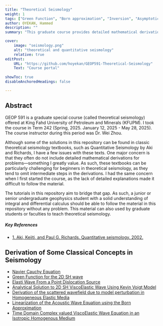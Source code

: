 ```yaml
---
title: "Theoretical Seismology" 
weight: 1
tags: ["Green Function", "Born approximation", "Inversion", "Asymptotic", "Acoustic Wave", "Elastic Wave","Calculus"]
author: OYEKAN, Hammed 
description: "" 
summary: "This graduate course provides detailed mathematical derivations of classical solutions in theoretical seismology."

cover:
    image: "seismology.png"
    alt: "theoretical and quantitative seismology"
    relative: true
editPost:
    URL: "https://github.com/hoyekan/GEOP591-Theoretical-Seismology"
    Text: "Course portal"
    
showToc: true
disableAnchoredHeadings: false

---
```


## Abstract

GEOP 591 is a graduate special course (called theoretical seismology) offered at King Fahd University of Petroleum and Minerals (KFUPM). I took the course in Term 242  (Spring, 2025. January 12, 2025 - May 28, 2025). The course instructor during this period was Dr. Wei Zhou. <br>

Although some of the solutions in this repository can be found in classic theoretical seismology textbooks, such as Quantitative Seismology by Aki and Richards, I have a few issues with these texts. One major concern is that they often do not include detailed mathematical derivations for problems—something I greatly value. As such, these textbooks can be particularly challenging for beginners in theoretical seismology, as they tend to omit intermediate steps in the derivations. I had the same concern when I first started the course, as the lack of detailed explanations made it difficult to follow the material. <br>

The tutorials in this repository aim to bridge that gap. As such, a junior or senior undergraduate geophysics student with a solid understanding of integral and differential calculus should be able to follow the material in this repository without any problem. This material can also used by graduate students or faculties to teach theoretical seismology.

##### Key References

+ [1. Aki, Keiiti, and Paul G. Richards. Quantitative seismology. 2002.](https://drive.google.com/file/d/1lSXs7zHpepTfSd_eN5CxqROIgesGQ_cJ/view)

## Derivation of Some Classical Concepts in Seismology

+ [Navier Cauchy Equation](Navier___Cauchy_Equation.pdf)
+ [Green Function for the 2D SH wave](Green_Function_for_the_2D_SH_wave.pdf)
+ [Elasti Wave From a Point Dislocation Source](Elastic_Wave_From_a_Point_Dislocation_Source.pdf)
+ [Analytical Solution to 2D SH ViscoElastic Wave Using Kevin Voigt Model](Analytical_Solution_to_2D_SH_ViscoElastic_Wave_Using_Kevin_Voigt_Model.pdf)
+ [Derivation of the scattered wavefield due to model perturbation in Homogeneous Elastic Media](Derivation_of_the_scattered_wavefield_due_to_model_perturbation_in_Homogeneous_Elastic_Media.pdf)
+ [Linearization of the Acoustic Wave Equation using the Born Approximation](Linearization_of_the_Acoustic_Wave_Equation_using_the_Born_Approximation.pdf)
+ [Time Domain Complex valued ViscoElastic Wave Equation in an Isotropic Homogenous Medium](Time_Domain_Complex_valued_ViscoElastic_Wave_Equation_in_an_Isotropic__Homogenous_Medium.pdf)

